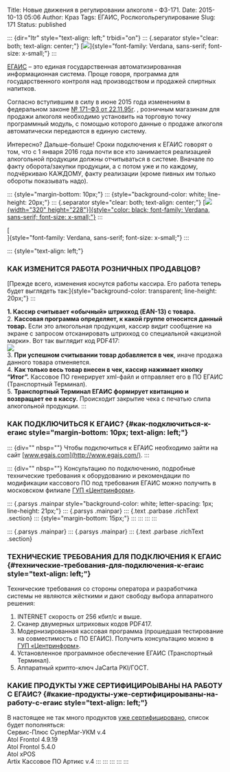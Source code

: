 Title: Новые движения в регулировании алкоголя - ФЗ-171.
Date: 2015-10-13 05:06
Author: Краз
Tags: ЕГАИС, Рослкогольрегулирование
Slug: 171
Status: published

::: {dir="ltr" style="text-align: left;" trbidi="on"}
::: {.separator style="clear: both; text-align: center;"}
[![](http://1.bp.blogspot.com/-mUBVoiSmKVY/VhzzuwgcOUI/AAAAAAAAMUg/KpUZu-9Edro/s1600/%25D1%2580%25D0%25BE%25D1%2581%25D0%25B0%25D0%25BB%25D0%25BA%25D0%25BE%25D0%25B3%25D0%25BE%25D0%25BB%25D1%258C%25D1%2580%25D0%25B5%25D0%25B3%25D1%2583%25D0%25BB%25D1%2580%25D0%25B8%25D1%2580%25D0%25BE%25D0%25B2%25D0%25B0%25D0%25BD%25D0%25B8%25D0%25B5.png)]{style="font-family: Verdana, sans-serif; font-size: x-small;"}
:::

[ЕГАИС](http://egais.ru/) – это единая государственная автоматизированная информационная система. Проще говоря, программа для государственного контроля над производством и продажей спиртных напитков.  
  
Согласно вступившим в силу в июне 2015 года изменениям в федеральном законе [№ 171-ФЗ от 22.11.95г](http://base.consultant.ru/cons/cgi/online.cgi?req=doc;base=LAW;n=181971). , розничным магазинам для продажи алкоголя необходимо установить на торговую точку программный модуль, с помощью которого данные о продаже алкоголя автоматически передаются в единую систему.  
  
Интересно? Дальше-больше! Сроки подключения к ЕГАИС говорят о том, что с 1 января 2016 года почти все кто занимается реализацией алкогольной продукции должны отчитываться в системе. Вначале по факту оборота/закупки продукции, а с потом уже и по каждому, подчёркиваю КАЖДОМУ, факту реализации (кроме пивных им только обороты показывать надо).  

::: {style="margin-bottom: 10px;"}
::: {style="background-color: white; line-height: 20px;"}
::: {.separator style="clear: both; text-align: center;"}
[[![](http://1.bp.blogspot.com/-GwfShl46H0A/Vhz9dhWfqtI/AAAAAAAAMU8/LXH1g6x737I/s320/egais_shema_2_big.jpg){width="320" height="228"}]{style="color: black; font-family: Verdana, sans-serif; font-size: x-small;"}](http://1.bp.blogspot.com/-GwfShl46H0A/Vhz9dhWfqtI/AAAAAAAAMU8/LXH1g6x737I/s1600/egais_shema_2_big.jpg)
:::

[  
]{style="font-family: Verdana, sans-serif; font-size: x-small;"}
:::

<div>

::: {style="text-align: left;"}
### КАК ИЗМЕНИТСЯ РАБОТА РОЗНИЧНЫХ ПРОДАВЦОВ?

[Прежде всего, изменения коснутся работы кассира. Его работа теперь будет выглядеть так:]{style="background-color: transparent; line-height: 20px;"}
:::

</div>

**1. Кассир считывает «обычный» штрихкод (EAN-13) с товара.**  
2. **Кассовая программа определяет, к какой группе относится данный товар.** Если это алкогольная продукция, кассир видит сообщение на экране с запросом отсканировать штрихкод со специальной «акцизной марки». Вот так выглядит код PDF417:  
[![](http://1.bp.blogspot.com/--FwcoKuTEVg/Vhz3CDWh1hI/AAAAAAAAMUs/MtIrGiRt0ME/s1600/pdf417.png)](http://1.bp.blogspot.com/--FwcoKuTEVg/Vhz3CDWh1hI/AAAAAAAAMUs/MtIrGiRt0ME/s1600/pdf417.png)  
3. **При успешном считывании товар добавляется в чек**, иначе продажа данного товара отменяется.  
4. **Как только весь товар внесен в чек, кассир нажимает кнопку “Итог”.** Кассовое ПО генерирует xml-файл и отправляет его в ПО ЕГАИС (Транспортный Терминал).  
5. **Транспортный Терминал ЕГАИС формирует квитанцию и возвращает ее в кассу.** Происходит закрытие чека с печатью слипа алкогольной продукции.
:::

### КАК ПОДКЛЮЧИТЬСЯ К ЕГАИС? {#как-подключиться-к-егаис style="margin-bottom: 10px; text-align: left;"}

::: {div="" nbsp=""}
Чтобы подключиться к ЕГАИС необходимо зайти на сайт [www.egais.com](http://www.egais.com/).
:::

::: {div="" nbsp=""}
Консультацию по подключению, подробные технические требования к оборудованию и рекомендации по модификации кассового ПО под требования ЕГАИС можно получить в московском филиале [ГУП «Центринформ»](http://www.r77.center-inform.ru/).  

::: {.parsys .mainpar style="background-color: white; letter-spacing: 1px; line-height: 21px;"}
::: {.parsys .mainpar}
::: {.text .parbase .richText .section}
::: {style="margin-bottom: 15px;"}
:::
:::
:::
:::

::: {.parsys .mainpar}
::: {.parsys .mainpar}
::: {.text .parbase .richText .section}
  

### ТЕХНИЧЕСКИЕ ТРЕБОВАНИЯ ДЛЯ ПОДКЛЮЧЕНИЯ К ЕГАИС {#технические-требования-для-подключения-к-егаис style="text-align: left;"}

Технические требования со стороны оператора и разработчика системы не являются жёсткими и дают свободу выбора аппаратного решения:  

1.  INTERNET скорость от 256 кбит/с и выше.
2.  Сканер двумерных штриховых кодов PDF417.
3.  Модернизированная кассовая программа (прошедшая тестирование на совместимость с ПО ЕГАИС). Получить консультацию можно в [ГУП «Центринформ»](http://www.r77.center-inform.ru/).
4.  Установленное программное обеспечение ЕГАИС (Транспортный Терминал).
5.  Аппаратный крипто-ключ JaCarta PKI/ГОСТ.

### КАКИЕ ПРОДУКТЫ УЖЕ СЕРТИФИЦИРОЫВАНЫ НА РАБОТУ С ЕГАИС? {#какие-продукты-уже-сертифицироываны-на-работу-с-егаис style="text-align: left;"}

В настоящее не так много продуктов [уже сертифицировано](http://r77.center-inform.ru/egais-roznitsa/integratsiya-po/tekhnicheskie-resheniya-partnerov/), список будет пополняться:  
Сервис-Плюс СуперМаг-УКМ v.4  
Atol Frontol 4.9.19  
Atol Frontol 5.4.0  
Atol xPOS  
Artix Кассовое ПО Артикс v.4
:::
:::
:::
:::
:::
